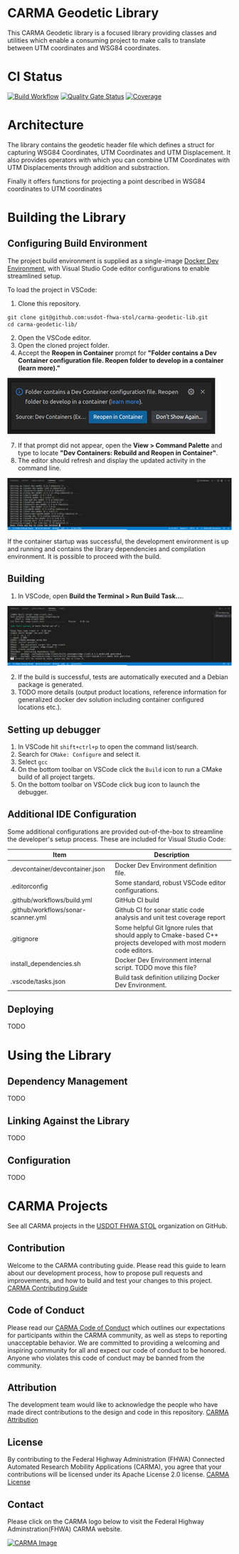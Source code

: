 # CARMA Geodetic Library
This CARMA Geodetic library is a focused library providing classes and utilities which enable a consuming project to make calls to translate between UTM coordinates and WSG84 coordinates.
# CI Status
[![Build Workflow](https://github.com/usdot-fhwa-stol/carma-geodetic-lib/actions/workflows/build.yml/badge.svg)](https://github.com/usdot-fhwa-stol/carma-geodetic-lib/actions/workflows/build.yml)
[![Quality Gate Status](https://sonarcloud.io/api/project_badges/measure?project=usdot-fhwa-stol_carma-geodetic-lib&metric=alert_status)](https://sonarcloud.io/summary/new_code?id=usdot-fhwa-stol_carma-geodetic-lib)
[![Coverage](https://sonarcloud.io/api/project_badges/measure?project=usdot-fhwa-stol_carma-geodetic-lib&metric=coverage)](https://sonarcloud.io/summary/new_code?id=usdot-fhwa-stol_carma-geodetic-lib)

# Architecture

The library contains the geodetic header file which defines a struct for capturing WSG84 Coordinates, UTM Coordinates and UTM  Displacement. It also provides operators with which you can combine UTM Coordinates with UTM Displacements through addition and substraction.

Finally it offers functions for projecting a point described in WSG84 coordinates to UTM coordinates

# Building the Library
## Configuring Build Environment

The project build environment is supplied as a single-image [Docker Dev Environment](https://docs.docker.com/desktop/dev-environments/), with Visual Studio Code editor configurations to enable streamlined setup.

To load the project in VSCode:

1. Clone this repository.

```
git clone git@github.com:usdot-fhwa-stol/carma-geodetic-lib.git
cd carma-geodetic-lib/
```

2. Open the VSCode editor.
3. Open the cloned project folder.
4. Accept the **Reopen in Container** prompt for **"Folder contains a Dev Container configuration file. Reopen folder to develop in a container (learn more)."**

![Dev Container Rebuild Notification](doc/images/DevContainerRebuildNotification.png)

7. If that prompt did not appear, open the **View > Command Palette** and type to locate **"Dev Containers: Rebuild and Reopen in Container"**.
6. The editor should refresh and display the updated activity in the command line.

![Dev Container Rebuild Log](doc/images/DevContainerRebuildLog.png)

If the container startup was successful, the development environment is up and running and contains the library dependencies and compilation environment. It is possible to proceed with the build.

## Building

1. In VSCode, open **Build the Terminal > Run Build Task...**.

![Library Build Log](doc/images/LibraryBuildLog.png)

2. If the build is successful, tests are automatically executed and a Debian package is generated.
3. TODO more details (output product locations, reference information for generalized docker dev solution including container configured locations etc.).
## Setting up debugger
1. In VSCode hit `shift+ctrl+p` to open the command list/search.
2. Search for `CMake: Configure` and select it.
3. Select `gcc`
4. On the bottom toolbar on VSCode click the `Build` icon to run a CMake build of all project targets.
5. On the bottom toolbar on VSCode click bug icon to launch the debugger.
## Additional IDE Configuration

Some additional configurations are provided out-of-the-box to streamline the developer's setup process. These are included for Visual Studio Code:

| Item                                  | Description                                                                                                          |
|---------------------------------------|----------------------------------------------------------------------------------------------------------------------|
| .devcontainer/devcontainer.json       | Docker Dev Environment definition file.|  
| .editorconfig                         | Some standard, robust VSCode editor configurations.|
| .github/workflows/build.yml           | GitHub CI build |
| .github/workflows/sonar-scanner.yml   | Github CI for sonar static code analysis and unit test coverage report |
| .gitignore                            | Some helpful Git Ignore rules that should apply to Cmake-based C++ projects developed with most modern code editors.|
| install_dependencies.sh               | Docker Dev Environment internal script. TODO move this file? |
| .vscode/tasks.json                    | Build task definition utilizing Docker Dev Environment. |

## Deploying
TODO
# Using the Library
## Dependency Management
TODO
## Linking Against the Library
TODO
## Configuration

TODO

# CARMA Projects

See all CARMA projects in the [USDOT FHWA STOL](https://github.com/usdot-fhwa-stol) organization on GitHub.


## Contribution

Welcome to the CARMA contributing guide. Please read this guide to learn about our development process, how to propose pull requests and improvements, and how to build and test your changes to this project. [CARMA Contributing Guide](https://github.com/usdot-fhwa-stol/carma-platform/blob/develop/Contributing.md)

## Code of Conduct

Please read our [CARMA Code of Conduct](https://github.com/usdot-fhwa-stol/carma-platform/blob/develop/Code_of_Conduct.md) which outlines our expectations for participants within the CARMA community, as well as steps to reporting unacceptable behavior. We are committed to providing a welcoming and inspiring community for all and expect our code of conduct to be honored. Anyone who violates this code of conduct may be banned from the community.

## Attribution

The development team would like to acknowledge the people who have made direct contributions to the design and code in this repository. [CARMA Attribution](https://github.com/usdot-fhwa-stol/carma-platform/blob/develop/ATTRIBUTION.md)

## License

By contributing to the Federal Highway Administration (FHWA) Connected Automated Research Mobility Applications (CARMA), you agree that your contributions will be licensed under its Apache License 2.0 license. [CARMA License](https://github.com/usdot-fhwa-stol/carma-platform/blob/develop/docs/License.md)

## Contact

Please click on the CARMA logo below to visit the Federal Highway Adminstration(FHWA) CARMA website.

[![CARMA Image](https://raw.githubusercontent.com/usdot-fhwa-stol/CARMAPlatform/develop/docs/image/CARMA_icon.png)](https://highways.dot.gov/research/research-programs/operations/CARMA)
